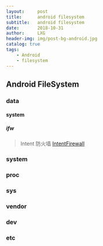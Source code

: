 ```yaml
---
layout:     post
title:      android filesystem
subtitle:   android filesystem
date:       2018-10-31
author:     LXG
header-img: img/post-bg-android.jpg
catalog: true
tags:
    - Android
    - filesystem
---
```


## Android FileSystem

### data

#### system

##### ifw

> Intent 防火墙
    [IntentFirewall](http://androidxref.com/7.1.2_r36/xref/frameworks/base/services/core/java/com/android/server/firewall/IntentFirewall.java)
    

### system

### proc

### sys

### vendor

### dev

### etc







